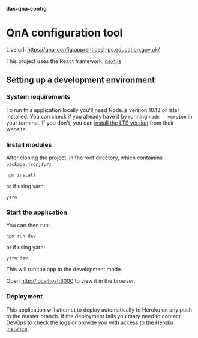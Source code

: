 **das-qna-config**
# QnA configuration tool

Live url: https://qna-config.apprenticeships.education.gov.uk/

This project uses the React framework: [next.js](https://nextjs.org/)

## Setting up a development environment

### System requirements

To run this application locally you'll need Node.js version 10.13 or later installed. You can check if you already have it by running `node --version` in your terminal. If you don't, you can [install the LTS version](https://nodejs.org/en/download/) from their website.

### Install modules

After cloning the project, in the root directory, which containins `package.json`, run:

```npm install```

or if using yarn:

```yarn```

### Start the application

You can then run:

```npm run dev```

or if using yarn:

```yarn dev```

This will run the app in the development mode.

Open [http://localhost:3000](http://localhost:3000) to view it in the browser.

### Deployment

This application will attempt to deploy automatically to Heroku on any push to the master branch. If the deployment fails you maty need to contact DevOps to check the logs or provide you with access to [the Heroku instance](https://dashboard.heroku.com/apps/das-qna-config/).
